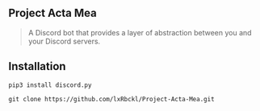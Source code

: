 ## Project Acta Mea
> A Discord bot that provides a layer of abstraction between you and your Discord servers.
## Installation
```
pip3 install discord.py

git clone https://github.com/lxRbckl/Project-Acta-Mea.git
```
